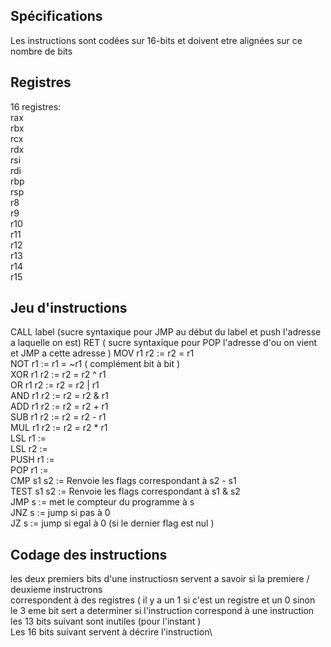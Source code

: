 Spécifications
-
Les instructions sont codées sur 16-bits et doivent etre alignées sur ce nombre de bits

Registres
-

16 registres: \
rax\
rbx\
rcx\
rdx\
rsi\
rdi\
rbp\
rsp\
r8\
r9\
r10\
r11\
r12\
r13\
r14\
r15 





Jeu d'instructions
-
CALL label (sucre syntaxique pour JMP au début du label et push l'adresse a laquelle on est)
RET ( sucre syntaxique pour POP l'adresse d'ou on vient et JMP a cette adresse )
MOV r1 r2 := r2 = r1\
NOT r1    := r1 = ~r1 ( complément bit à bit )\
XOR r1 r2 := r2 = r2 ^ r1\
OR  r1 r2 := r2 = r2 | r1\
AND r1 r2 := r2 = r2 & r1\
ADD r1 r2 := r2 = r2 + r1\
SUB r1 r2 := r2 = r2 - r1\
MUL r1 r2 := r2 = r2 * r1\
LSL r1    :=\
LSL r2    := \
PUSH r1   :=\
POP r1    :=\
CMP s1 s2 := Renvoie les flags correspondant à s2 - s1\
TEST s1 s2 := Renvoie les flags correspondant à s1 & s2\
JMP s := met le compteur du programme à s\
JNZ s := jump si pas à 0\
JZ s := jump si egal à 0 (si le dernier flag est nul )


Codage des instructions
-
les deux premiers bits d'une instructiosn servent a savoir si la premiere / deuxieme instructrons \
correspondent à des registres ( il y a un 1 si c'est un registre et un 0 sinon \
le 3 eme bit sert a determiner si l'instruction correspond à une instruction \
les 13 bits suivant sont inutiles (pour l'instant )\
Les 16 bits suivant servent à décrire l'instruction\


